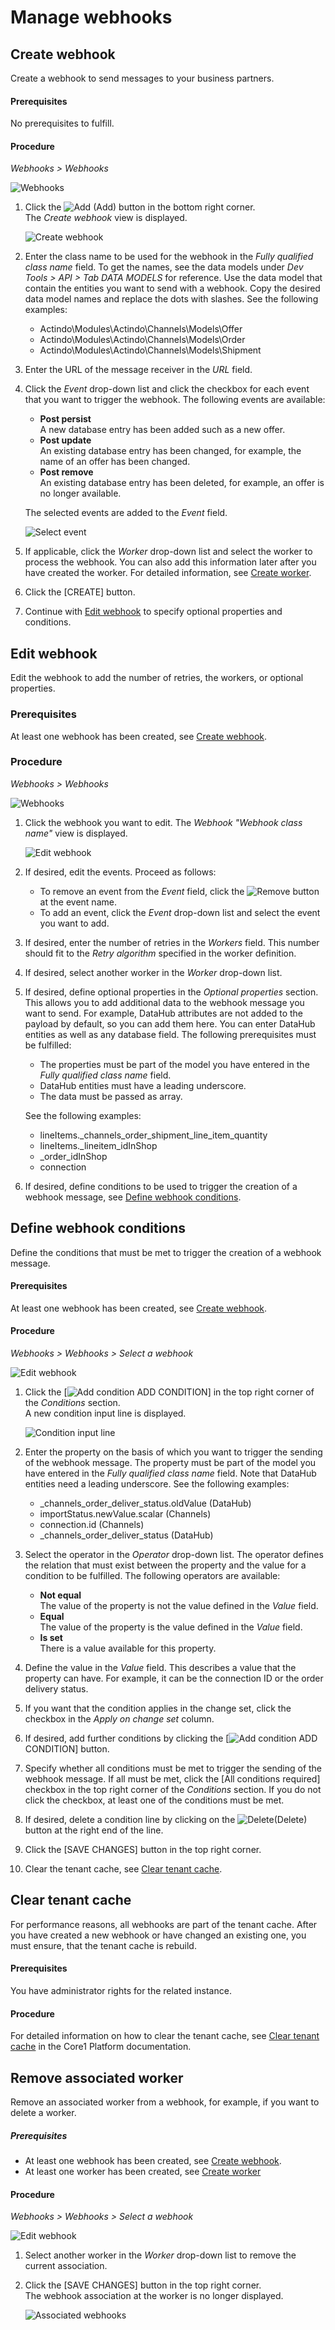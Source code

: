 # Manage webhooks


## Create webhook

Create a webhook to send messages to your business partners.


#### Prerequisites

No prerequisites to fulfill.

#### Procedure

*Webhooks > Webhooks*

![Webhooks](../../Assets/Screenshots/Webhooks/Webhooks/Webhooks.png "[Webhooks]")

1. Click the ![Add](../../Assets/Icons/Plus08.png "[Add]") (Add) button in the bottom right corner.    
    The *Create webhook* view is displayed.

    ![Create webhook](../../Assets/Screenshots/Webhooks/Webhooks/CreateWebhook.png "[Create webhook]")

2. Enter the class name to be used for the webhook in the *Fully qualified class name* field. To get the names, see the data models under *Dev Tools > API > Tab DATA MODELS* for reference. Use the data model that contain the entities you want to send with a webhook. Copy the desired data model names and replace the dots with slashes. See the following examples:
    - Actindo\Modules\Actindo\Channels\Models\Offer 
    - Actindo\Modules\Actindo\Channels\Models\Order
    - Actindo\Modules\Actindo\Channels\Models\Shipment

3. Enter the URL of the message receiver in the *URL* field.

4. Click the *Event* drop-down list and click the checkbox for each event that you want to trigger the webhook. The following events are available:

    - **Post persist**   
        A new database entry has been added such as a new offer.      
    - **Post update**   
        An existing database entry has been changed, for example, the name of an offer has been changed.   
    - **Post remove**   
        An existing database entry has been deleted, for example, an offer is no longer available.

    The selected events are added to the *Event* field.

    ![Select event](../../Assets/Screenshots/Webhooks/Webhooks/SelectEvent.png "[Select event]")

5. If applicable, click the *Worker* drop-down list and select the worker to process the webhook. You can also add this information later after you have created the worker. For detailed information, see [Create worker](./03_ManageWorkers.md#create-worker).
   
6. Click the [CREATE] button.   
    <!---Ergänzen, wenn UI da. Was passiert dann?-->

7. Continue with [Edit webhook](#edit-webhook) to specify optional properties and conditions.


## Edit webhook

Edit the webhook to add the number of retries, the workers, or optional properties.

### Prerequisites

At least one webhook has been created, see [Create webhook](#create-webhook).

### Procedure

*Webhooks > Webhooks*

![Webhooks](../../Assets/Screenshots/Webhooks/Webhooks/Webhooks.png "[Webhooks]")

1. Click the webhook you want to edit.
    The *Webhook "Webhook class name"* view is displayed.

    ![Edit webhook](../../Assets/Screenshots/Webhooks/Webhooks/EditWebhook.png "[Edit webhook]")

2. If desired, edit the events. Proceed as follows: 
    - To remove an event from the *Event* field, click the ![Remove](../../Assets/Icons/Cross08.png "[Remove]") button at the event name.
    - To add an event, click the *Event* drop-down list and select the event you want to add.

3. If desired, enter the number of retries in the *Workers* field. This number should fit to the *Retry algorithm* specified in the worker definition.

4. If desired, select another worker in the *Worker* drop-down list.

5. If desired, define optional properties in the *Optional properties* section. This allows you to add additional data to the webhook message you want to send. For example, DataHub attributes are not added to the payload by default, so you can add them here. You can enter DataHub entities as well as any database field. The following prerequisites must be fulfilled:   
    
    - The properties must be part of the model you have entered in the *Fully qualified class name* field.  
    - DataHub entities must have a leading underscore.  
    - The data must be passed as array.  
    
    See the following examples:   
    - lineItems._channels_order_shipment_line_item_quantity   
    - lineItems._lineitem_idInShop   
    - _order_idInShop   
    - connection   

6. If desired, define conditions to be used to trigger the creation of a webhook message, see [Define webhook conditions](#define-webhook-conditions).



## Define webhook conditions

Define the conditions that must be met to trigger the creation of a webhook message.

#### Prerequisites

At least one webhook has been created, see [Create webhook](#create-webhook).

#### Procedure

*Webhooks > Webhooks > Select a webhook*

![Edit webhook](../../Assets/Screenshots/Webhooks/Webhooks/EditWebhook.png "[Edit webhook]")

1. Click the [![Add condition](../../Assets/Icons/Plus04.png "[Add condition]") ADD CONDITION] in the top right corner of the *Conditions* section.    
    A new condition input line is displayed.

    ![Condition input line](../../Assets/Screenshots/Webhooks/Webhooks/WebhookCondition.png "[Condition input line]")

2. Enter the property on the basis of which you want to trigger the sending of the webhook message. The property must be part of the model you have entered in the *Fully qualified class name* field. Note that DataHub entities need a leading underscore. See the following examples: 
    - _channels_order_deliver_status.oldValue (DataHub)
    - importStatus.newValue.scalar (Channels)<!---ich finde es nicht in den Models?-->
    - connection.id (Channels)
    - _channels_order_deliver_status (DataHub)

3. Select the operator in the *Operator* drop-down list. The operator defines the relation that must exist between the property and the value for a condition to be fulfilled. The following operators are available:
    - **Not equal**   
        The value of the property is not the value defined in the *Value* field.
    - **Equal**   
        The value of the property is the value defined in the *Value* field.
    - **Is set**   
        There is a value available for this property.

4. Define the value in the *Value* field. This describes a value that the property can have. For example, it can be the connection ID or the order delivery status.

5. If you want that the condition applies in the change set, click the checkbox in the *Apply on change set* column.<!---Was bedeutet das?-->

5. If desired, add further conditions by clicking the [![Add condition](../../Assets/Icons/Plus04.png "[Add condition]") ADD CONDITION] button.

6. Specify whether all conditions must be met to trigger the sending of the webhook message. If all must be met, click the [All conditions required] checkbox in the top right corner of the *Conditions* section. If you do not click the checkbox, at least one of the conditions must be met.

7. If desired, delete a condition line by clicking on the ![Delete](../../Assets/Icons/Trash08.png "[Delete]")(Delete) button at the right end of the line.

8. Click the [SAVE CHANGES] button in the top right corner.

9. Clear the tenant cache, see [Clear tenant cache](#clear-tenant-cache).



## Clear tenant cache

For performance reasons, all webhooks are part of the tenant cache. After you have created a new webhook or have changed an existing one, you must ensure, that the tenant cache is rebuild.

#### Prerequisites

You have administrator rights for the related instance.

#### Procedure

For detailed information on how to clear the tenant cache, see [Clear tenant cache](../../Core1Platform/AdministratingCore1/05_EngineRoom.md#clear-tenant-cache) in the Core1 Platform documentation.



## Remove associated worker

Remove an associated worker from a webhook, for example, if you want to delete a worker.

##### Prerequisites

- At least one webhook has been created, see [Create webhook](#create-webhook).
- At least one worker has been created, see [Create worker](./01_ManageWorkers.md#create-worker)

#### Procedure

*Webhooks > Webhooks > Select a webhook*

![Edit webhook](../../Assets/Screenshots/Webhooks/Webhooks/EditWebhook.png "[Edit webhook]")

1. Select another worker in the *Worker* drop-down list to remove the current association. <!--- Pflichtfeld oder kann man auch leer lassen?-->

2. Click the [SAVE CHANGES] button in the top right corner.   
    The webhook association at the worker is no longer displayed.
    
    ![Associated webhooks](../../Assets/Screenshots/Webhooks/Workers/WebhooksWorker.png "[Associated webhooks]")